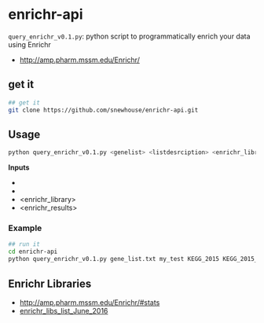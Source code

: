 # enrichr-api

`query_enrichr_v0.1.py`: python script to programmatically enrich your data using Enrichr

- http://amp.pharm.mssm.edu/Enrichr/  


## get it
```bash
## get it
git clone https://github.com/snewhouse/enrichr-api.git 
```

## Usage

```bash
python query_enrichr_v0.1.py <genelist> <listdesrciption> <enrichr_library> <enrichr_results>
```

**Inputs**  
- <genelist> 
- <listdesrciption> 
- <enrichr_library> 
- <enrichr_results>

### Example

```bash
## run it
cd enrichr-api
python query_enrichr_v0.1.py gene_list.txt my_test KEGG_2015 KEGG_2015__enrichment
```


## Enrichr Libraries

- http://amp.pharm.mssm.edu/Enrichr/#stats  
- [enrichr_libs_list_June_2016](https://github.com/snewhouse/brain_gene_expression/blob/master/enrichr_api/enrichr_libs_list_June_2016.txt)  

